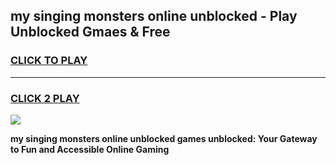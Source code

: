 
## my singing monsters online unblocked - Play Unblocked Gmaes & Free
<h3>
<a href="https://news.freeplayer.one?title=my_singing_monsters_online_unblocked&ref=16F">CLICK TO PLAY</a></h3>
<hr>

<h3>
<a href="https://news.freeplayer.one?title=my_singing_monsters_online_unblocked&ref=16F">CLICK 2 PLAY</a>
  
</h3>

<a href="https://news.freeplayer.one?title=my_singing_monsters_online_unblocked&ref=16F/"><img src="https://clearcache.store/games.png"></a>


**my singing monsters online unblocked games unblocked: Your Gateway to Fun and Accessible Online Gaming**
